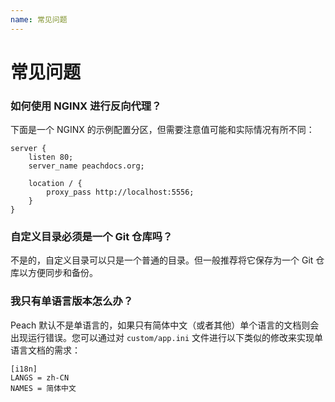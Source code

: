 ```yaml
---
name: 常见问题
---
```


# 常见问题

### 如何使用 NGINX 进行反向代理？

下面是一个 NGINX 的示例配置分区，但需要注意值可能和实际情况有所不同： 

```nginx
server {
	listen 80;
	server_name peachdocs.org;
	
	location / {
		proxy_pass http://localhost:5556;
	}
}
```

### 自定义目录必须是一个 Git 仓库吗？

不是的，自定义目录可以只是一个普通的目录。但一般推荐将它保存为一个 Git 仓库以方便同步和备份。

### 我只有单语言版本怎么办？

Peach 默认不是单语言的，如果只有简体中文（或者其他）单个语言的文档则会出现运行错误。您可以通过对 `custom/app.ini` 文件进行以下类似的修改来实现单语言文档的需求：

```
[i18n]
LANGS = zh-CN
NAMES = 简体中文
```
